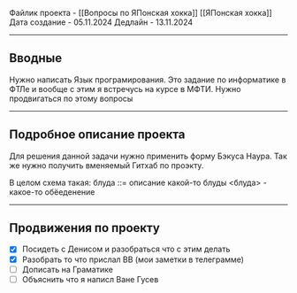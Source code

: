 Файлик проекта - [[Вопросы по ЯПонская хокка]] [[ЯПонская хокка]]
Дата создание - 05.11.2024
Дедлайн - 13.11.2024

---
## Вводные

Нужно написать Язык програмирования. Это задание по информатике в ФТЛе и вообще с этим я встречусь на курсе в МФТИ. Нужно продвигаться по этому вопросы

---
## Подробное описание проекта

Для решения данной задачи нужно применить форму Бэкуса Наура. Так же нужно получить вменяемый Гитхаб по проэкту.

В целом схема такая: блудa ::= описание какой-то блуды
<блуда> - какое-то обёеденение 

---
## Продвижения по проекту

- [x]  Посидеть с Денисом и разобраться что с этим делать
- [x]  Разобрать то что прислал ВВ (мои заметки в телеграмме)
- [ ] Дописать на Граматике
- [ ] Объяснить что я написл Ване Гусев